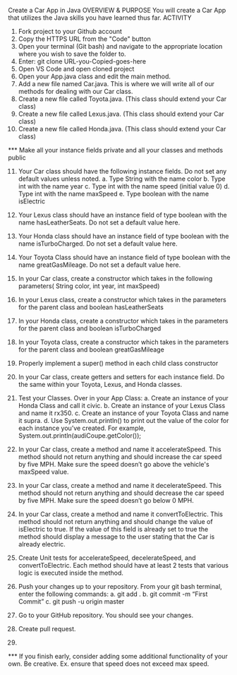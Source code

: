 Create a Car App in Java
OVERVIEW & PURPOSE
You will create a Car App that utilizes the Java skills you have learned thus far.
ACTIVITY
1. Fork project to your Github account
2. Copy the HTTPS URL from the "Code" button
3. Open your terminal (Git bash) and navigate to the appropriate location where you wish to save the folder to. 
4. Enter: git clone URL-you-Copied-goes-here
5. Open VS Code and open cloned project
6. Open your App.java class and edit the main method.
7. Add a new file named Car.java. This is where we will write all of our methods for dealing with our Car class.
8. Create a new file called Toyota.java. (This class should extend your Car class)
9. Create a new file called Lexus.java. (This class should extend your Car class)
10. Create a new file called Honda.java. (This class should extend your Car class)

*** Make all your instance fields private and all your classes and methods public 

11. Your Car class should have the following instance fields. Do not set any default values unless noted.
  a. Type String with the name color
  b. Type int with the name year
  c. Type int with the name speed (initial value 0)
  d. Type int with the name maxSpeed
  e. Type boolean with the name isElectric
  
12. Your Lexus class should have an instance field of type boolean with the name hasLeatherSeats. Do not set a default value here.
13. Your Honda class should have an instance field of type boolean with the name isTurboCharged. Do not set a default value here.
14. Your Toyota Class should have an instance field of type boolean with the name greatGasMileage. Do not set a default value here.
15. In your Car class, create a constructor which takes in the following parameters( String color, int year, int maxSpeed)
16. In your Lexus class, create a constructor which takes in the  parameters for the parent class and boolean hasLeatherSeats
17. In your Honda class, create a constructor which takes in the parameters for the parent class and boolean isTurboCharged
18. In your Toyota class, create a constructor which takes in the parameters for the parent class and boolean greatGasMileage
19. Properly implement a super() method in each child class constructor
20. In your Car class, create getters and setters for each instance field. Do the same within your Toyota, Lexus, and Honda classes.
21. Test your Classes. Over in your App Class:
  a. Create an  instance of your Honda Class and call it civic. 
  b. Create an instance of your Lexus Class and name it rx350. 
  c. Create an instance of your Toyota Class and name it supra. 
  d. Use System.out.println() to print out the value of the color for each instance you’ve created. For example, System.out.println(audiCoupe.getColor());

22. In your Car class, create a method and name it accelerateSpeed. This method should not return anything and should increase the car speed by five MPH. Make sure the speed doesn’t go above the vehicle's maxSpeed value.
23. In your Car class, create a method and name it decelerateSpeed. This method should not return anything and should decrease the car speed by five MPH. Make sure the speed doesn’t go below 0 MPH.
24. In your Car class, create a method and name it convertToElectric. This method should not return anything and should change the value of isElectric to true. If the value of this field is already set to true the method should display a message to the user stating that the Car is already electric.
25. Create Unit tests for accelerateSpeed, decelerateSpeed, and convertToElectric. Each method should have at least 2 tests that various logic is executed inside the method.
26. Push your changes up to your repository. From your git bash terminal, enter the following commands:
  a. git add .
  b. git commit -m “First Commit”
  c. git push -u origin master
27. Go to your GitHub repository. You should see your changes.
28. Create pull request.
29. 
*** If you finish early, consider adding some additional functionality of your own. Be creative. Ex. ensure that speed does not exceed max speed.
